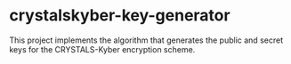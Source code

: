 # crystalskyber-key-generator
This project implements the algorithm that generates the public and secret keys for the CRYSTALS-Kyber encryption scheme.
